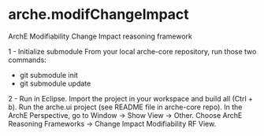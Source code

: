 arche.modifChangeImpact
=======================

ArchE Modifiability Change Impact reasoning framework

1 - Initialize submodule
From your local arche-core repository, run those two commands:
* git submodule init 
* git submodule update

2 - Run in Eclipse.
Import the project in your workspace and build all (Ctrl + b).
Run the arche.ui project (see README file in arche-core repo).
In the ArchE Perspective, go to Window -> Show View -> Other.
Choose ArchE Reasoning Frameworks -> Change Impact Modifiability RF View.
